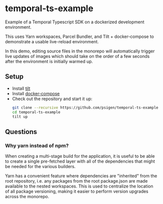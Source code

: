 # temporal-ts-example

Example of a Temporal Typescript SDK on a dockerized development environment.

This uses Yarn workspaces, Parcel Bundler, and Tilt + docker-compose to
demonstrate a usable live-reload environment.

In this demo, editing source files in the monorepo will automatically trigger
live updates of images which should take on the order of a few seconds after
the environment is initially warmed up.

## Setup

- Install [tilt](https://docs.tilt.dev/install.html)
- Install [docker-compose](https://docs.docker.com/compose/install/linux/)
- Check out the repository and start it up:
  ```bash
  git clone --recursive https://github.com/psigen/temporal-ts-example.git
  cd temporal-ts-example
  tilt up
  ```

## Questions

### Why yarn instead of npm?

When creating a multi-stage build for the application, it is useful to be able
to create a single pre-fetched layer with all of the dependencies that might
be needed for the various builders.

Yarn has a convenient feature where dependencies are "inherited" from the root
repository, i.e. any packages from the root package.json are made available to
the nested workspaces. This is used to centralize the location of all package
versioning, making it easier to perform version upgrades across the monorepo.
